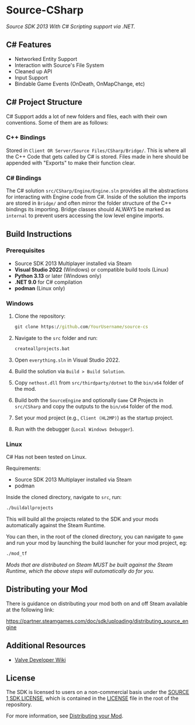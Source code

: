 # Source-CSharp
*Source SDK 2013 With C# Scripting support via .NET.*

## C# Features
- Networked Entity Support
- Interaction with Source's File System
- Cleaned up API
- Input Support
- Bindable Game Events (OnDeath, OnMapChange, etc)



## C# Project Structure
C# Support adds a lot of new folders and files, each with their own conventions. Some of them are as follows:

### C++ Bindings
Stored in `Client OR Server/Source Files/CSharp/Bridge/`. This is where all the C++ Code that gets called by C# is stored. Files made in here should be appended with "Exports" to make their function clear.

### C# Bindings
The C# solution `src/CSharp/Engine/Engine.sln` provides all the abstractions for interacting with Engine code from C#. Inside of the solution the imports are stored in `Bridge/` and often mirror the folder structure of the C++ bindings its importing. Bridge classes should ALWAYS be marked as `internal` to prevent users accessing the low level engine imports.

## Build Instructions

### Prerequisites
 - Source SDK 2013 Multiplayer installed via Steam
 - **Visual Studio 2022** (Windows) or compatible build tools (Linux)
 - **Python 3.13** or later (Windows only)
 - **.NET 9.0** for C# compilation
 - **podman** (Linux only)

### Windows

1. Clone the repository:

    ```bat
    git clone https://github.com/YourUsername/source-cs
    ```

2. Navigate to the `src` folder and run:

    ```bat
    createallprojects.bat
    ```

3. Open `everything.sln` in Visual Studio 2022.

4. Build the solution via `Build > Build Solution`.

5. Copy `nethost.dll` from `src/thirdparty/dotnet` to the `bin/x64` folder of the mod.

6. Build both the `SourceEngine` and optionally `Game` C# Projects in `src/CSharp` and copy the outputs to the `bin/x64` folder of the mod.

7. Set your mod project (e.g., `Client (HL2MP)`) as the startup project.

8. Run with the debugger (`Local Windows Debugger`).

### Linux

C# Has not been tested on Linux.

Requirements:
 - Source SDK 2013 Multiplayer installed via Steam
 - podman

Inside the cloned directory, navigate to `src`, run:
```bash
./buildallprojects
```

This will build all the projects related to the SDK and your mods automatically against the Steam Runtime.

You can then, in the root of the cloned directory, you can navigate to `game` and run your mod by launching the build launcher for your mod project, eg:
```bash
./mod_tf
```

*Mods that are distributed on Steam MUST be built against the Steam Runtime, which the above steps will automatically do for you.*

## Distributing your Mod

There is guidance on distributing your mod both on and off Steam available at the following link:

https://partner.steamgames.com/doc/sdk/uploading/distributing_source_engine

## Additional Resources

- [Valve Developer Wiki](https://developer.valvesoftware.com/wiki/Source_SDK_2013)

## License

The SDK is licensed to users on a non-commercial basis under the [SOURCE 1 SDK LICENSE](LICENSE), which is contained in the [LICENSE](LICENSE) file in the root of the repository.

For more information, see [Distributing your Mod](#markdown-header-distributing-your-mod).
